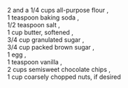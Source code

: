 2 and a 1/4 cups all-purpose flour   ,       
     1 teaspoon baking soda     ,         
      1/2 teaspoon salt      ,  
      1 cup butter, softened    ,  
      3/4 cup granulated sugar    ,  
       3/4 cup packed brown sugar     ,  
        1 egg     ,   
       1 teaspoon vanilla    ,  
      2 cups semisweet chocolate chips   ,  
      1 cup coarsely chopped nuts, if desired  
